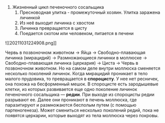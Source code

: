 1. Жизненный цикл печеночного сосальщика
	1. Пресноводная улитка - промежуточный хозяин. Улитка заражена личинкой
	2. Из неё выходит личинка с хвостом
	3. Личинка превращается в цисту
	4. Поедается скотом или человеком, питается в печени

![[20211031224908.png]]

Червь в позвоночном животном → Яйца → Cвободно-плавающая личинка (мирацидий) → Размножающиеся личинки в моллюске → Cвободно-плавающая личинка (церкария) → Циста → Червь в позвоночном животном.
Но на самом деле внутри моллюска сменяется несколько поколений личинок. Когда мирацидий проникает в тело малого прудовика, то превращается в **спороцисту**. У нее нет ресничек, она похожа на бесформенный мешок. В спороцисте есть зародышевые клетки, из которых развивается еще одно поколение личинок печеночного сосальщика — **редии**. При выходе из спороцисты редии разрывают ее. Далее они проникают в печень моллюска, где паразитируют и размножаются бесполым путем (с помощью партеногенеза). Может смениться несколько поколений редий, пока не появятся церкарии, которые выходят из тела моллюска через покровы.